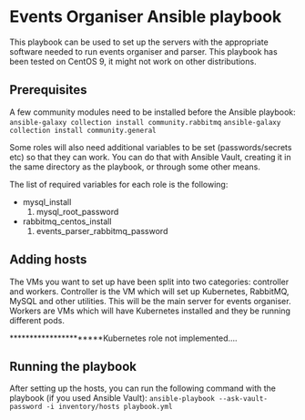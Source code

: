 # Events Organiser Ansible playbook

This playbook can be used to set up the servers with the appropriate software needed to run events organiser and parser. This playbook has been tested on CentOS 9, it might not work on other distributions.

## Prerequisites

A few community modules need to be installed before the Ansible playbook:
`ansible-galaxy collection install community.rabbitmq`
`ansible-galaxy collection install community.general`

Some roles will also need additional variables to be set (passwords/secrets etc) so that they can work. You can do that with Ansible Vault, creating it in the same directory as the playbook, or through some other means.

The list of required variables for each role is the following:
* mysql_install
    1. mysql_root_password
* rabbitmq_centos_install
    1. events_parser_rabbitmq_password

## Adding hosts
The VMs you want to set up have been split into two categories: controller and workers.
Controller is the VM which will set up Kubernetes, RabbitMQ, MySQL and other utilities. This will be the main server for events organiser.
Workers are VMs which will have Kubernetes installed and they be running different pods.

**********************Kubernetes role not implemented....

## Running the playbook

After setting up the hosts, you can run the following command with the playbook (if you used Ansible Vault): `ansible-playbook --ask-vault-password -i inventory/hosts playbook.yml`